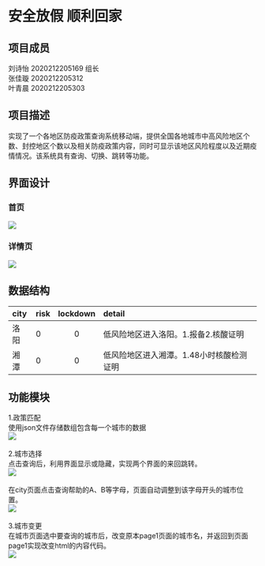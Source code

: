 安全放假 顺利回家
====
## 项目成员</br>
刘诗怡 2020212205169 组长</br>
张佳璇 2020212205312</br>
叶青晨 2020212205303</br>
## 项目描述</br>
实现了一个各地区防疫政策查询系统移动端，提供全国各地城市中高风险地区个数、封控地区个数以及相关防疫政策内容，同时可显示该地区风险程度以及近期疫情情况。该系统具有查询、切换、跳转等功能。</br>
## 界面设计</br>
### 首页</br>
![](https://github.com/Yqccccc/yqccccc.github.com/raw/master/img/head.JPG)
### 详情页</br>
![](https://github.com/Yqccccc/yqccccc.github.com/raw/master/img/detail.JPG)
## 数据结构</br>
city|risk|lockdown|detail
:-|:-|:-:|:-
洛阳|0|0|低风险地区进入洛阳。1.报备2.核酸证明
湘潭|0|0|低风险地区进入湘潭。1.48小时核酸检测证明
## 功能模块</br>
1.政策匹配</br>使用json文件存储数组包含每一个城市的数据</br>![](https://github.com/Yqccccc/yqccccc.github.com/raw/master/img/1.png)</br></br>
2.城市选择</br>点击查询后，利用界面显示或隐藏，实现两个界面的来回跳转。</br>![](https://github.com/Yqccccc/yqccccc.github.com/raw/master/img/2.png)</br></br>
在city页面点击查询帮助的A、B等字母，页面自动调整到该字母开头的城市位置。</br>![](https://github.com/Yqccccc/yqccccc.github.com/raw/master/img/3.png)</br></br>
3.城市变更</br>在城市页面选中要查询的城市后，改变原本page1页面的城市名，并返回到页面page1实现改变html的内容代码。</br>![](https://github.com/Yqccccc/yqccccc.github.com/raw/master/img/4.png)</br></br>
